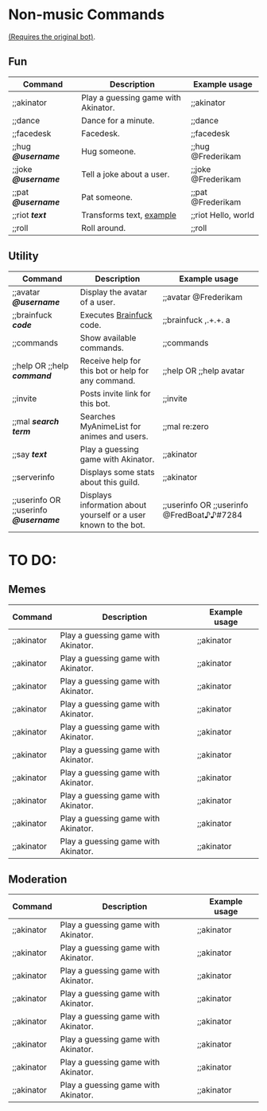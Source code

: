 # Non-music Commands
[(Requires the original bot)](https://discordapp.com/oauth2/authorize?&client_id=168686772216135681&scope=bot).

## Fun

| Command                    | Description                                                           | Example usage                               |
|----------------------------|-----------------------------------------------------------------------|---------------------------------------------|
| ;;akinator                 | Play a guessing game with Akinator.                                   | ;;akinator                               |
| ;;dance                    | Dance for a minute.                                                   | ;;dance                                |
| ;;facedesk                 | Facedesk.                                                             | ;;facedesk                    |
| ;;hug ***@username***    | Hug someone.                                                          | ;;hug @Frederikam   
| ;;joke ***@username***   | Tell a joke about a user.                                             | ;;joke @Frederikam                  |
| ;;pat ***@username***    | Pat someone.                                                          | ;;pat @Frederikam                                 |
| ;;riot ***text***          | Transforms text, [example](https://fred.moe/qxB.png)                  | ;;riot Hello, world                              |
| ;;roll                     | Roll around.                                                          | ;;roll                     

## Utility

| Command                    | Description                                                           | Example usage                               |
|----------------------------|-----------------------------------------------------------------------|---------------------------------------------|
| ;;avatar ***@username*** | Display the avatar of a user.                                         | ;;avatar @Frederikam                           |
| ;;brainfuck ***code***     | Executes [Brainfuck](https://en.wikipedia.org/wiki/Brainfuck) code. | ;;brainfuck ,.+.+. a                   |
| ;;commands                 | Show available commands.                                              | ;;commands                         |
| ;;help OR ;;help ***command*** | Receive help for this bot or help for any command.                    | ;;help OR ;;help avatar                               |
| ;;invite                   | Posts invite link for this bot.                                        | ;;invite                               |
| ;;mal ***search term***    | Searches MyAnimeList for animes and users.                            | ;;mal re:zero                             |
| ;;say ***text***            | Play a guessing game with Akinator.                                   | ;;akinator                               |
| ;;serverinfo                 | Displays some stats about this guild.                                   | ;;akinator                               |
| ;;userinfo OR ;;userinfo ***@username***                 | Displays information about yourself or a user known to the bot.                                   | ;;userinfo OR ;;userinfo @FredBoat♪♪#7284                        |

# TO DO:

## Memes

| Command                    | Description                                                           | Example usage                               |
|----------------------------|-----------------------------------------------------------------------|---------------------------------------------|
| ;;akinator                 | Play a guessing game with Akinator.                                   | ;;akinator                               |
| ;;akinator                 | Play a guessing game with Akinator.                                   | ;;akinator                               |
| ;;akinator                 | Play a guessing game with Akinator.                                   | ;;akinator                               |
| ;;akinator                 | Play a guessing game with Akinator.                                   | ;;akinator                               |
| ;;akinator                 | Play a guessing game with Akinator.                                   | ;;akinator                               |
| ;;akinator                 | Play a guessing game with Akinator.                                   | ;;akinator                               |
| ;;akinator                 | Play a guessing game with Akinator.                                   | ;;akinator                               |
| ;;akinator                 | Play a guessing game with Akinator.                                   | ;;akinator                               |
| ;;akinator                 | Play a guessing game with Akinator.                                   | ;;akinator                               |
| ;;akinator                 | Play a guessing game with Akinator.                                   | ;;akinator                               |


## Moderation

| Command                    | Description                                                           | Example usage                               |
|----------------------------|-----------------------------------------------------------------------|---------------------------------------------|
| ;;akinator                 | Play a guessing game with Akinator.                                   | ;;akinator                               |
| ;;akinator                 | Play a guessing game with Akinator.                                   | ;;akinator                               |
| ;;akinator                 | Play a guessing game with Akinator.                                   | ;;akinator                               |
| ;;akinator                 | Play a guessing game with Akinator.                                   | ;;akinator                               |
| ;;akinator                 | Play a guessing game with Akinator.                                   | ;;akinator                               |
| ;;akinator                 | Play a guessing game with Akinator.                                   | ;;akinator                               |
| ;;akinator                 | Play a guessing game with Akinator.                                   | ;;akinator                               |
| ;;akinator                 | Play a guessing game with Akinator.                                   | ;;akinator                               |
